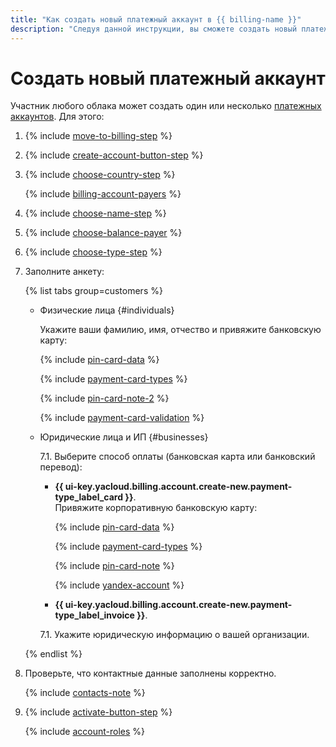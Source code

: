 ```yaml
---
title: "Как создать новый платежный аккаунт в {{ billing-name }}"
description: "Следуя данной инструкции, вы сможете создать новый платежный аккаунт." 
---
```


# Создать новый платежный аккаунт

Участник любого облака может создать один или несколько [платежных аккаунтов](../concepts/billing-account.md). Для этого:

1. {% include [move-to-billing-step](../_includes/move-to-billing-step.md) %}

1. {% include [create-account-button-step](../_includes/create-account-button-step.md) %}

1. {% include [choose-country-step](../_includes/choose-country-step.md) %}

   {% include [billing-account-payers](../_includes/billing-account-payers.md) %}

1. {% include [choose-name-step](../_includes/choose-name-step.md) %}

1. {% include [choose-balance-payer](../_includes/choose-balance-payer.md) %}

1. {% include [choose-type-step](../_includes/choose-type-step.md) %}

1. Заполните анкету:

   {% list tabs group=customers %}

    - Физические лица {#individuals}

       Укажите ваши фамилию, имя, отчество и привяжите банковскую карту:
       
         {% include [pin-card-data](../_includes/pin-card-data.md) %}

        {% include [payment-card-types](../../_includes/billing/payment-card-types.md) %}

        {% include [pin-card-note-2](../_includes/pin-card-note-2.md) %}

        {% include [payment-card-validation](../_includes/payment-card-validation.md) %}

    - Юридические лица и ИП {#businesses}

      7.1. Выберите способ оплаты (банковская карта или банковский перевод):
      - **{{ ui-key.yacloud.billing.account.create-new.payment-type_label_card }}**.
      <br/>Привяжите корпоративную банковскую карту:
      
        {% include [pin-card-data](../_includes/pin-card-data.md) %}

        {% include [payment-card-types](../../_includes/billing/payment-card-types.md) %}

        {% include [pin-card-note](../_includes/pin-card-note.md) %}

        {% include [yandex-account](../_includes/payment-card-validation.md) %}
      - **{{ ui-key.yacloud.billing.account.create-new.payment-type_label_invoice }}**.
      
      7.1. Укажите юридическую информацию о вашей организации.

   {% endlist %}

1. Проверьте, что контактные данные заполнены корректно.

    {% include [contacts-note](../_includes/contacts-note.md) %}

1. {% include [activate-button-step](../_includes/activate-button-step.md) %}

    {% include [account-roles](../_includes/account-roles.md) %}


